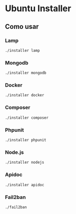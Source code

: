 # Ubuntu Installer

## Como usar

### Lamp
  
  ``` 
  ./installer lamp 
  ```

### Mongodb
  
  ``` 
  ./installer mongodb 
  ```
  
### Docker
  
  ``` 
  ./installer docker 
  ```
  
### Composer
  
  ``` 
  ./installer composer 
  ```

### Phpunit
  
  ``` 
  ./installer phpunit 
  ```

### Node.js

  ``` 
  ./installer nodejs 
  ```

### Apidoc

  ``` 
  ./installer apidoc 
  ```

### Fail2ban

  ```
  ./fail2ban
  ```